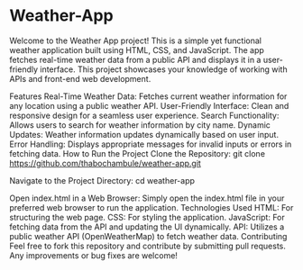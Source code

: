 # Weather-App
Welcome to the Weather App project! This is a simple yet functional weather application built using HTML, CSS, and JavaScript. The app fetches real-time weather data from a public API and displays it in a user-friendly interface. This project showcases your knowledge of working with APIs and front-end web development.

Features
Real-Time Weather Data: Fetches current weather information for any location using a public weather API.
User-Friendly Interface: Clean and responsive design for a seamless user experience.
Search Functionality: Allows users to search for weather information by city name.
Dynamic Updates: Weather information updates dynamically based on user input.
Error Handling: Displays appropriate messages for invalid inputs or errors in fetching data.
How to Run the Project
Clone the Repository:
git clone https://github.com/thabochambule/weather-app.git

Navigate to the Project Directory:
cd weather-app

Open index.html in a Web Browser:
Simply open the index.html file in your preferred web browser to run the application.
Technologies Used
HTML: For structuring the web page.
CSS: For styling the application.
JavaScript: For fetching data from the API and updating the UI dynamically.
API: Utilizes a public weather API (OpenWeatherMap) to fetch weather data.
Contributing
Feel free to fork this repository and contribute by submitting pull requests. Any improvements or bug fixes are welcome!
